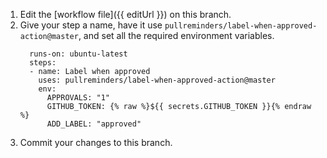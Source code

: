 1. Edit the [workflow file]({{ editUrl }}) on this branch.
1. Give your step a name, have it use `pullreminders/label-when-approved-action@master`, and set all the required environment variables.
    ```suggestion
      runs-on: ubuntu-latest
      steps:
      - name: Label when approved
        uses: pullreminders/label-when-approved-action@master
        env:
          APPROVALS: "1"
          GITHUB_TOKEN: {% raw %}${{ secrets.GITHUB_TOKEN }}{% endraw %}
          ADD_LABEL: "approved"
    ```
1. Commit your changes to this branch. 